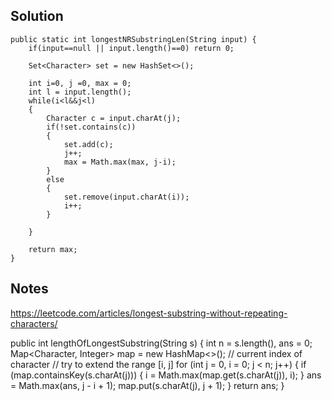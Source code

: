 ## Solution

```
public static int longestNRSubstringLen(String input) {
    if(input==null || input.length()==0) return 0;
    
    Set<Character> set = new HashSet<>();
    
    int i=0, j =0, max = 0;
    int l = input.length();
    while(i<l&&j<l)
    {
        Character c = input.charAt(j);
        if(!set.contains(c))
        {
            set.add(c);
            j++;
            max = Math.max(max, j-i);
        }
        else
        {
            set.remove(input.charAt(i));
            i++;
        }
            
    }
    
    return max;
}
```

## Notes
https://leetcode.com/articles/longest-substring-without-repeating-characters/

public int lengthOfLongestSubstring(String s) {
        int n = s.length(), ans = 0;
        Map<Character, Integer> map = new HashMap<>(); // current index of character
        // try to extend the range [i, j]
        for (int j = 0, i = 0; j < n; j++) {
            if (map.containsKey(s.charAt(j))) {
                i = Math.max(map.get(s.charAt(j)), i);
            }
            ans = Math.max(ans, j - i + 1);
            map.put(s.charAt(j), j + 1);
        }
        return ans;
    }